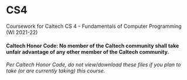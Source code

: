 # CS4
Coursework for Caltech CS 4 - Fundamentals of Computer Programming (WI 2021-22)

#### Caltech Honor Code: No member of the Caltech community shall take unfair advantage of any other member of the Caltech community.

_Per Caltech Honor Code, do not view/download these files if you plan to take (or are currently taking) this course._
